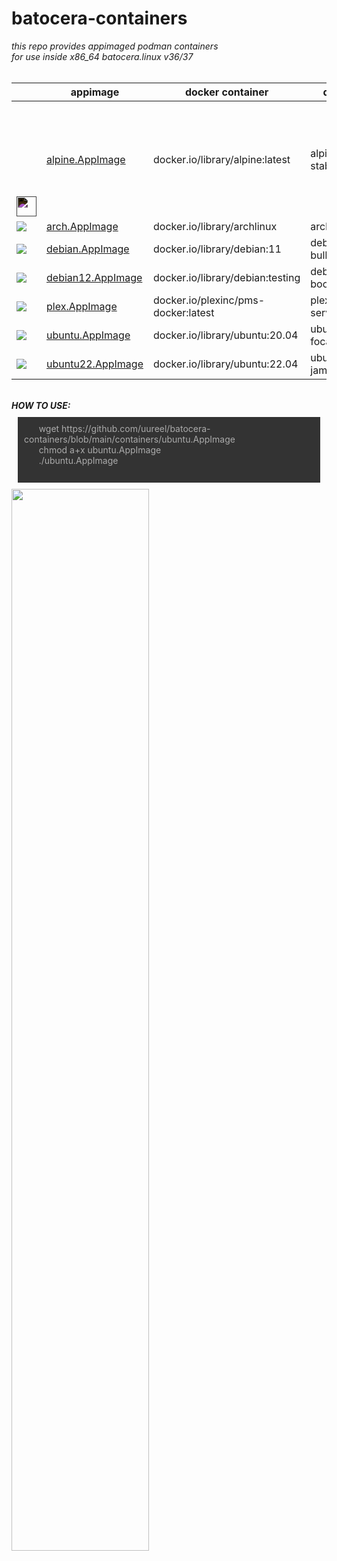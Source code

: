 # batocera-containers
<html>
<body>
<i>this repo provides appimaged podman containers<br>
for use inside x86_64 batocera.linux v36/37<br></i>
<br>

| | appimage | docker container | description |
| --- | --- | --- | --- |
| <svg style="filter:invert(100%)"><img src=https://cdn.jsdelivr.net/gh/simple-icons/simple-icons/icons/alpinelinux.svg fill="currentColor" style=";filter:invert(100%);width:32px;height:32px;"></img></svg> | [alpine.AppImage](./containers/alpine.AppImage) | docker.io/library/alpine:latest | alpine 3.17 stable |
| <img src=https://cdn.jsdelivr.net/gh/simple-icons/simple-icons/icons/archlinux.svg></img> | [arch.AppImage](./containers/arch.AppImage) | docker.io/library/archlinux | archlinux latest |
| <img src=https://cdn.jsdelivr.net/gh/simple-icons/simple-icons/icons/debian.svg></img> | [debian.AppImage](./containers/debian.AppImage) | docker.io/library/debian:11 | debian 11 bullseye |
| <img src=https://cdn.jsdelivr.net/gh/simple-icons/simple-icons/icons/debian.svg></img> | [debian12.AppImage](./containers/debian12.AppImage) | docker.io/library/debian:testing | debian 12 bookworm/jessie |
| <img src=https://cdn.jsdelivr.net/gh/simple-icons/simple-icons/icons/plex.svg></img> | [plex.AppImage](./containers/plex.AppImage) | docker.io/plexinc/pms-docker:latest | plex media server |
| <img src=https://cdn.jsdelivr.net/gh/simple-icons/simple-icons/icons/ubuntu.svg></img> | [ubuntu.AppImage](./containers/ubuntu.AppImage) | docker.io/library/ubuntu:20.04 | ubuntu 20.04 focal fossa |
| <img src=https://cdn.jsdelivr.net/gh/simple-icons/simple-icons/icons/ubuntu.svg></img> | [ubuntu22.AppImage](./containers/ubuntu22.AppImage) | docker.io/library/ubuntu:22.04 | ubuntu 22.04 jammy jellyfish |

<br>
<b><i>HOW TO USE: </b></i>
<p style="background:#333;color:#ababab;padding:10px;margin:10px;">
&nbsp;&nbsp;&nbsp;&nbsp;&nbsp;  wget https://github.com/uureel/batocera-containers/blob/main/containers/ubuntu.AppImage<br>
&nbsp;&nbsp;&nbsp;&nbsp;&nbsp;  chmod a+x ubuntu.AppImage<br>
&nbsp;&nbsp;&nbsp;&nbsp;&nbsp;  ./ubuntu.AppImage<br>
<br>
</p>
<img src=https://user-images.githubusercontent.com/116395185/230185360-c6665b15-4031-4643-bfc7-dc5b7ce214d7.png style="width: 66%; height: 66%;"></img>
</body>
</html>
